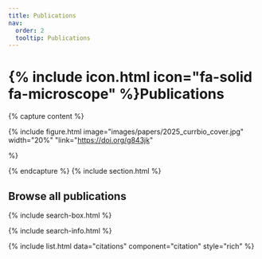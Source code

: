```yaml
---
title: Publications
nav:
  order: 2
  tooltip: Publications
---
```


# {% include icon.html icon="fa-solid fa-microscope" %}Publications

{% capture content %}

{% include figure.html image="images/papers/2025_currbio_cover.jpg" width="20%" "link="https://doi.org/g843jk" 

%}

{% endcapture %}
{% include section.html %}

## Browse all publications

{% include search-box.html %}

{% include search-info.html %}

{% include list.html data="citations" component="citation" style="rich" %}
